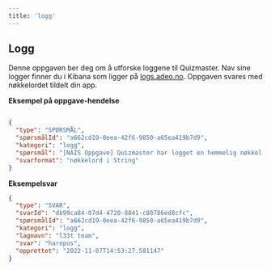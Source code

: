 ```yaml
---
title: 'logg'
---
```


## Logg

Denne oppgaven ber deg om å utforske loggene til Quizmaster.
Nav sine logger finner du i Kibana som ligger på [logs.adeo.no](https://logs.adeo.no).
Oppgaven svares med nøkkelordet tildelt din app.

**Eksempel på oppgave-hendelse**

```json

{
  "type": "SPØRSMÅL",
  "spørsmålId": "a662cd19-0eea-42f6-9850-a65ea419b7d9",
  "kategori": "logg",
  "spørsmål": "[NAIS Oppgave] Quizmaster har logget en hemmelig nøkkel for deg i sine logger, klarer du å finne denne nøkkelen og sende den tilbake?",
  "svarformat": "nøkkelord i String"
}
```

**Eksempelsvar**

``` json
{
  "type": "SVAR",
  "svarId": "db99ca84-07d4-4720-8841-c80786ed8cfc",
  "spørsmålId": "a662cd19-0eea-42f6-9850-a65ea419b7d9",
  "kategori": "logg",
  "lagnavn": "l33t team",
  "svar": "harepus",
  "opprettet": "2022-11-07T14:53:27.581147"
}
```
